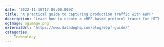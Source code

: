```yaml
---
date: '2022-11-10T17:00:00.000Z'
title: 'A practical guide to capturing production traffic with eBPF'
description: 'Learn how to create a eBPF-based protocol tracer for HTTP session traffic and the challenges along the way'
ogImage: ogimage.png
externalUrl: 'https://www.datadoghq.com/blog/ebpf-guide/'
categories:
  - Technology
---
```

